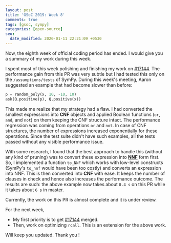 ```yaml
---
layout: post
title: 'GSoC 2019: Week 8'
comments: true
tags: [gsoc, sympy]
categories: [open-source]
seo:
  date_modified: 2020-01-11 22:21:09 +0530
---
```

Now, the eighth week of official coding period has ended. I would give you a summary of my work during this week.

I spent most of this week polishing and finishing my work on [#17144](https://github.com/sympy/sympy/pull/17144). The performance gain from this PR was very subtle but I had tested this only on the `/assumptions/tests` of SymPy. During this week's meeting, Aaron suggested an example that had become slower than before:
```py
p = random_poly(x, 10, -10, 10)
ask(Q.positive(p), Q.positive(x))
```

This made me realize that my strategy had a flaw. I had converted the smallest expressions into **CNF** objects and applied Boolean functions (`or`, `and`, and `not`) on them keeping the CNF structure intact. The performance regression was coming from operations `or` and `not`. In case of CNF structures, the number of expressions increased exponentially for these operations. Since the test suite didn't have such examples, all the tests passed without any visible performance issue.

With some research, I found that the best approach to handle this (without any kind of pruning) was to convert these expression into [**NNF**](https://en.wikipedia.org/wiki/Negation_normal_form) form first. So, I implemented a function `to_NNF` which works with low-level constructs (SymPy's `to_nnf` would have been too costly) and converts an expression into NNF. This is then converted into **CNF** with ease. It keeps the number of clauses in check and hence also increases the performance outcome. The results are such: the above example now takes about `0.4 s` on this PR while it takes about `6 s` in master.

 Currently, the work on this PR is almost complete and it is under review.

For the next week,
* My first priority is to get [#17144](https://github.com/sympy/sympy/pull/17144) merged.
* Then, work on optimizing `rcall`. This is an extension for the above work.

Will keep you updated. Thank you !
